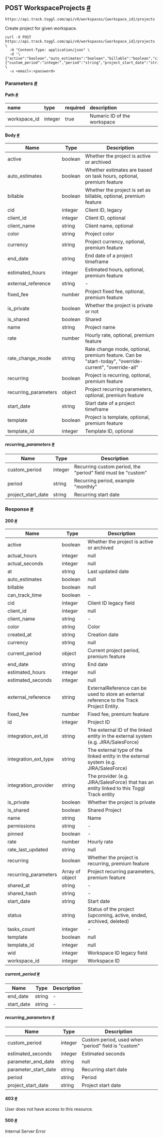 ## POST WorkspaceProjects [​#](https://engineering.toggl.com/docs/api/projects/#post-workspaceprojects "Direct link to POST WorkspaceProjects")

```
https://api.track.toggl.com/api/v9/workspaces/{workspace_id}/projects
```

Create project for given workspace.


```
curl -X POST https://api.track.toggl.com/api/v9/workspaces/{workspace_id}/projects \
  -H "Content-Type: application/json" \
  -d '\{"active":"boolean","auto_estimates":"boolean","billable":"boolean","cid":"integer","client_id":"integer","client_name":"string","color":"string","currency":"string","end_date":"string","estimated_hours":"integer","external_reference":"string","fixed_fee":"number","is_private":"boolean","is_shared":"boolean","name":"string","rate":"number","rate_change_mode":"string","recurring":"boolean","recurring_parameters":\{"custom_period":"integer","period":"string","project_start_date":"string"\},"start_date":"string","template":"boolean","template_id":"integer"\}' \
  -u <email>:<password>
```

### Parameters [​#](https://engineering.toggl.com/docs/api/projects/#parameters-6 "Direct link to Parameters")

#### Path [​#](https://engineering.toggl.com/docs/api/projects/#path-6 "Direct link to Path")

| name         | type    | required | description                 |
| :----------- | :------ | :------- | :-------------------------- |
| workspace_id | integer | true     | Numeric ID of the workspace |

#### Body [​#](https://engineering.toggl.com/docs/api/projects/#body-2 "Direct link to Body")

| Name                 | Type    | Description                                                                                           |
| -------------------- | ------- | ----------------------------------------------------------------------------------------------------- |
| active               | boolean | Whether the project is active or archived                                                             |
| auto_estimates       | boolean | Whether estimates are based on task hours, optional, premium feature                                  |
| billable             | boolean | Whether the project is set as billable, optional, premium feature                                     |
| cid                  | integer | Client ID, legacy                                                                                     |
| client_id            | integer | Client ID, optional                                                                                   |
| client_name          | string  | Client name, optional                                                                                 |
| color                | string  | Project color                                                                                         |
| currency             | string  | Project currency, optional, premium feature                                                           |
| end_date             | string  | End date of a project timeframe                                                                       |
| estimated_hours      | integer | Estimated hours, optional, premium feature                                                            |
| external_reference   | string  | \-                                                                                                    |
| fixed_fee            | number  | Project fixed fee, optional, premium feature                                                          |
| is_private           | boolean | Whether the project is private or not                                                                 |
| is_shared            | boolean | Shared                                                                                                |
| name                 | string  | Project name                                                                                          |
| rate                 | number  | Hourly rate, optional, premium feature                                                                |
| rate_change_mode     | string  | Rate change mode, optional, premium feature. Can be "start-today", "override-current", "override-all" |
| recurring            | boolean | Project is recurring, optional, premium feature                                                       |
| recurring_parameters | object  | Project recurring parameters, optional, premium feature                                               |
| start_date           | string  | Start date of a project timeframe                                                                     |
| template             | boolean | Project is template, optional, premium feature                                                        |
| template_id          | integer | Template ID, optional                                                                                 |

##### recurring_parameters [​#](https://engineering.toggl.com/docs/api/projects/#recurring_parameters-1 "Direct link to recurring_parameters")

| Name               | Type    | Description                                                  |
| ------------------ | ------- | ------------------------------------------------------------ |
| custom_period      | integer | Recurring custom period, the "period" field must be "custom" |
| period             | string  | Recurring period, example "monthly"                          |
| project_start_date | string  | Recurring start date                                         |

### Response [​#](https://engineering.toggl.com/docs/api/projects/#response-6 "Direct link to Response")

#### 200 [​#](https://engineering.toggl.com/docs/api/projects/#200-6 "Direct link to 200")

| Name                 | Type            | Description                                                                               |
| -------------------- | --------------- | ----------------------------------------------------------------------------------------- |
| active               | boolean         | Whether the project is active or archived                                                 |
| actual_hours         | integer         | null                                                                                      |
| actual_seconds       | integer         | null                                                                                      |
| at                   | string          | Last updated date                                                                         |
| auto_estimates       | boolean         | null                                                                                      |
| billable             | boolean         | null                                                                                      |
| can_track_time       | boolean         | \-                                                                                        |
| cid                  | integer         | Client ID legacy field                                                                    |
| client_id            | integer         | null                                                                                      |
| client_name          | string          | \-                                                                                        |
| color                | string          | Color                                                                                     |
| created_at           | string          | Creation date                                                                             |
| currency             | string          | null                                                                                      |
| current_period       | object          | Current project period, premium feature                                                   |
| end_date             | string          | End date                                                                                  |
| estimated_hours      | integer         | null                                                                                      |
| estimated_seconds    | integer         | null                                                                                      |
| external_reference   | string          | ExternalReference can be used to store an external reference to the Track Project Entity. |
| fixed_fee            | number          | Fixed fee, premium feature                                                                |
| id                   | integer         | Project ID                                                                                |
| integration_ext_id   | string          | The external ID of the linked entity in the external system (e.g. JIRA/SalesForce)        |
| integration_ext_type | string          | The external type of the linked entity in the external system (e.g. JIRA/SalesForce)      |
| integration_provider | string          | The provider (e.g. JIRA/SalesForce) that has an entity linked to this Toggl Track entity  |
| is_private           | boolean         | Whether the project is private                                                            |
| is_shared            | boolean         | Shared Project                                                                            |
| name                 | string          | Name                                                                                      |
| permissions          | string          | \-                                                                                        |
| pinned               | boolean         | \-                                                                                        |
| rate                 | number          | Hourly rate                                                                               |
| rate_last_updated    | string          | null                                                                                      |
| recurring            | boolean         | Whether the project is recurring, premium feature                                         |
| recurring_parameters | Array of object | Project recurring parameters, premium feature                                             |
| shared_at            | string          | \-                                                                                        |
| shared_hash          | string          | \-                                                                                        |
| start_date           | string          | Start date                                                                                |
| status               | string          | Status of the project (upcoming, active, ended, archived, deleted)                        |
| tasks_count          | integer         | \-                                                                                        |
| template             | boolean         | null                                                                                      |
| template_id          | integer         | null                                                                                      |
| wid                  | integer         | Workspace ID legacy field                                                                 |
| workspace_id         | integer         | Workspace ID                                                                              |

##### current_period [​#](https://engineering.toggl.com/docs/api/projects/#current_period-1 "Direct link to current_period")

| Name       | Type   | Description |
| ---------- | ------ | ----------- |
| end_date   | string | \-          |
| start_date | string | \-          |

##### recurring_parameters [​#](https://engineering.toggl.com/docs/api/projects/#recurring_parameters-2 "Direct link to recurring_parameters")

| Name                 | Type    | Description                                         |
| -------------------- | ------- | --------------------------------------------------- |
| custom_period        | integer | Custom period, used when "period" field is "custom" |
| estimated_seconds    | integer | Estimated seconds                                   |
| parameter_end_date   | string  | null                                                |
| parameter_start_date | string  | Recurring start date                                |
| period               | string  | Period                                              |
| project_start_date   | string  | Project start date                                  |

#### 403 [​#](https://engineering.toggl.com/docs/api/projects/#403-6 "Direct link to 403")

User does not have access to this resource.

#### 500 [​#](https://engineering.toggl.com/docs/api/projects/#500-6 "Direct link to 500")

Internal Server Error